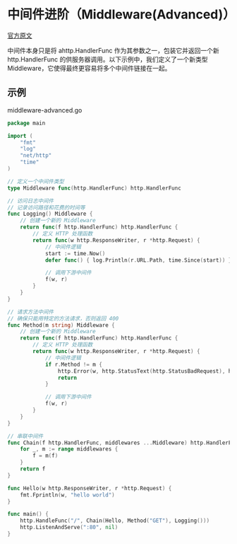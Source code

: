 # 中间件进阶（Middleware(Advanced)）<!-- omit in toc -->

[官方原文](https://gowebexamples.com/advanced-middleware/)

中间件本身只是将 ahttp.HandlerFunc 作为其参数之一，包装它并返回一个新 http.HandlerFunc 的供服务器调用。以下示例中，我们定义了一个新类型 Middleware，它使得最终更容易将多个中间件链接在一起。

## 示例

middleware-advanced.go

```go
package main

import (
	"fmt"
	"log"
	"net/http"
	"time"
)

// 定义一个中间件类型
type Middleware func(http.HandlerFunc) http.HandlerFunc

// 访问日志中间件
// 记录访问路径和花费的时间等
func Logging() Middleware {
	// 创建一个新的 Middleware
	return func(f http.HandlerFunc) http.HandlerFunc {
		// 定义 HTTP 处理函数
		return func(w http.ResponseWriter, r *http.Request) {
			// 中间件逻辑
			start := time.Now()
			defer func() { log.Println(r.URL.Path, time.Since(start)) }()

			// 调用下游中间件
			f(w, r)
		}
	}
}

// 请求方法中间件
// 确保只能用特定的方法请求，否则返回 400
func Method(m string) Middleware {
	// 创建一个新的 Middleware
	return func(f http.HandlerFunc) http.HandlerFunc {
		// 定义 HTTP 处理函数
		return func(w http.ResponseWriter, r *http.Request) {
			// 中间件逻辑
			if r.Method != m {
				http.Error(w, http.StatusText(http.StatusBadRequest), http.StatusBadRequest)
				return
			}

			// 调用下游中间件
			f(w, r)
		}
	}
}

// 串联中间件
func Chain(f http.HandlerFunc, middlewares ...Middleware) http.HandlerFunc {
	for _, m := range middlewares {
		f = m(f)
	}
	return f
}

func Hello(w http.ResponseWriter, r *http.Request) {
	fmt.Fprintln(w, "hello world")
}

func main() {
	http.HandleFunc("/", Chain(Hello, Method("GET"), Logging()))
	http.ListenAndServe(":80", nil)
}
```

